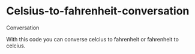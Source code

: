 # Celsius-to-fahrenheit-conversation
Conversation

With this code you can converse celcius to fahrenheit or fahrenheit to celcius.
